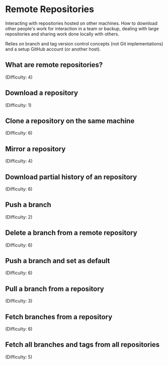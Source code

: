 # Remote Repositories
Interacting with repositories hosted on other machines. How to download other people's work for interaction in a team or backup, dealing with large repositories and sharing work done locally with others.<br>

Relies on branch and tag version control concepts (not Git implementations) and a setup GitHub account (or another host).

## What are remote repositories?
(Difficulty: 4)

## Download a repository
(Difficulty: 1)

## Clone a repository on the same machine
(Difficulty: 6)

## Mirror a repository
(Difficulty: 4)

## Download partial history of an repository
(Difficulty: 6)

## Push a branch
(Difficulty: 2)

## Delete a branch from a remote repository
(Difficulty: 6)

## Push a branch and set as default
(Difficulty: 6)

## Pull a branch from a repository
(Difficulty: 3)

## Fetch branches from a repository
(Difficulty: 6)

## Fetch all branches and tags from all repositories
(Difficulty: 5)
